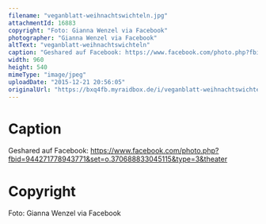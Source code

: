 ```yaml
---
filename: "veganblatt-weihnachtswichteln.jpg"
attachmentId: 16883
copyright: "Foto: Gianna Wenzel via Facebook"
photographer: "Gianna Wenzel via Facebook"
altText: "veganblatt-weihnachtswichteln"
caption: "Geshared auf Facebook: https://www.facebook.com/photo.php?fbid=944271778943771&set=o.370688833045115&type=3&theater "
width: 960
height: 540
mimeType: "image/jpeg"
uploadDate: "2015-12-21 20:56:05"
originalUrl: "https://bxq4fb.myraidbox.de/i/veganblatt-weihnachtswichteln.jpg"
---
```


# Caption

Geshared auf Facebook: https://www.facebook.com/photo.php?fbid=944271778943771&set=o.370688833045115&type=3&theater 

# Copyright

Foto: Gianna Wenzel via Facebook
